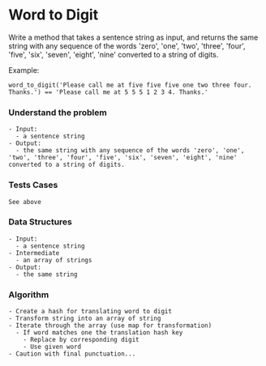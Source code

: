 # Word to Digit

Write a method that takes a sentence string as input, and returns the same string with any sequence of the words 'zero', 'one', 'two', 'three', 'four', 'five', 'six', 'seven', 'eight', 'nine' converted to a string of digits.

Example:

```
word_to_digit('Please call me at five five five one two three four. Thanks.') == 'Please call me at 5 5 5 1 2 3 4. Thanks.'
```



### Understand the problem

```
- Input:
  - a sentence string
- Output:
  - the same string with any sequence of the words 'zero', 'one', 'two', 'three', 'four', 'five', 'six', 'seven', 'eight', 'nine' converted to a string of digits.
```

### Tests Cases

```
See above
```

### Data Structures

```
- Input:
  - a sentence string
- Intermediate
  - an array of strings
- Output:
  - the same string
```

### Algorithm

```
- Create a hash for translating word to digit
- Transform string into an array of string
- Iterate through the array (use map for transformation)
  - If word matches one the translation hash key
    - Replace by corresponding digit
    - Use given word
- Caution with final punctuation...
```
